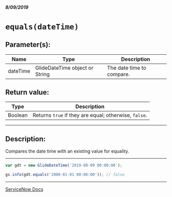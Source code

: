 ##### 8/09/2019
# `equals(dateTime)`

## Parameter(s):
| Name | Type | Description |
|---|---|---|
| dateTime | GlideDateTime object or String | The date time to compare. |

## Return value:
| Type | Description |
|---|---|
| Boolean | Returns `true` if they are equal; otherwise, `false`. |

---

## Description:
Compares the date time with an existing value for equality.

---

```js
var gdt = new GlideDateTime('2019-08-09 00:00:00');

gs.info(gdt.equals('2000-01-01 00:00:00')); // false
```

---

[ServiceNow Docs](https://developer.servicenow.com/app.do#!/api_doc?v=madrid&id=r_ScopedGlideDateTimeEquals_Object)
